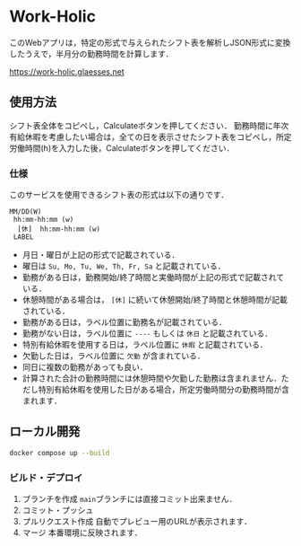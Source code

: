 # Work-Holic

このWebアプリは，特定の形式で与えられたシフト表を解析しJSON形式に変換したうえで，半月分の勤務時間を計算します．

https://work-holic.glaesses.net


## 使用方法

シフト表全体をコピぺし，Calculateボタンを押してください．
勤務時間に年次有給休暇を考慮したい場合は，全ての日を表示させたシフト表をコピペし，所定労働時間(h)を入力した後，Calculateボタンを押してください．


### 仕様

このサービスを使用できるシフト表の形式は以下の通りです．

```
MM/DD(W)
 hh:mm-hh:mm (w)
  [休]  hh:mm-hh:mm (w)
 LABEL
```
- 月日・曜日が上記の形式で記載されている．
- 曜日は `Su, Mo, Tu, We, Th, Fr, Sa` と記載されている．
- 勤務がある日は，勤務開始/終了時間と実働時間が上記の形式で記載されている．
- 休憩時間がある場合は， `[休]` に続いて休憩開始/終了時間と休憩時間が記載されている．
- 勤務がある日は，ラベル位置に勤務名が記載されている．
- 勤務がない日は，ラベル位置に `----` もしくは `休日` と記載されている．
- 特別有給休暇を使用する日は，ラベル位置に `休暇` と記載されている．
- 欠勤した日は，ラベル位置に `欠勤` が含まれている．
- 同日に複数の勤務があっても良い．
- 計算された合計の勤務時間には休憩時間や欠勤した勤務は含まれません．ただし特別有給休暇を使用した日がある場合，所定労働時間分の勤務時間が含まれます．


## ローカル開発
```bash
docker compose up --build
```

### ビルド・デプロイ
1. ブランチを作成
  `main`ブランチには直接コミット出来ません．
2. コミット・プッシュ
3. プルリクエスト作成
  自動でプレビュー用のURLが表示されます．
4. マージ
  本番環境に反映されます．